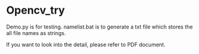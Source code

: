 # Opencv_try
Demo.py is for testing.
namelist.bat is to generate a txt file which stores the all file names as strings.

If you want to look into the detail, please refer to PDF document.


